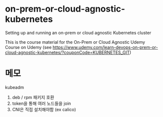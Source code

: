 # on-prem-or-cloud-agnostic-kubernetes
Setting up and running an on-prem or cloud agnostic Kubernetes cluster

This is the course material for the On-Prem or Cloud Agnostic Udemy Course on Udemy (see https://www.udemy.com/learn-devops-on-prem-or-cloud-agnostic-kubernetes/?couponCode=KUBERNETES_GIT)

# 메모
kubeadm
1. deb / rpm 패키지 호환
2. token을 통해 여러 노드들을 join
3. CNI은 직접 설치해야함 (ex calico)